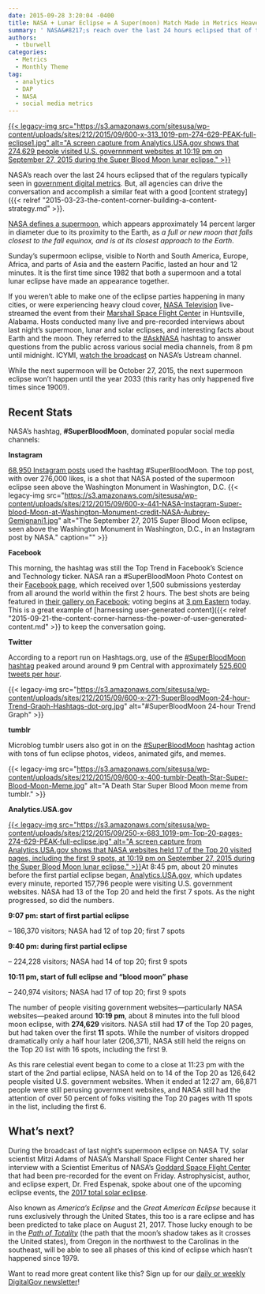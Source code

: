 ```yaml
---
date: 2015-09-28 3:20:04 -0400
title: NASA + Lunar Eclipse = A Super(moon) Match Made in Metrics Heaven
summary: ' NASA&#8217;s reach over the last 24 hours eclipsed that of the regulars typically seen in government digital metrics. But, all agencies can drive the conversation'
authors:
  - tburwell
categories:
  - Metrics
  - Monthly Theme
tag:
  - analytics
  - DAP
  - NASA
  - social media metrics
---
```


[{{< legacy-img src="https://s3.amazonaws.com/sitesusa/wp-content/uploads/sites/212/2015/09/600-x-313_1019-pm-274-629-PEAK-full-eclipse1.jpg" alt="A screen capture from Analytics.USA.gov shows that 274,629 people visited U.S. governnment websites at 10:19 pm on September 27, 2015 during the Super Blood Moon lunar eclipse." >}}](https://s3.amazonaws.com/sitesusa/wp-content/uploads/sites/212/2015/09/1080-x-1285_1019-pm-274-629-PEAK-full-eclipse.jpg)

NASA&#8217;s reach over the last 24 hours eclipsed that of the regulars typically seen in [government digital metrics](https://analytics.USA.gov). But, all agencies can drive the conversation and accomplish a similar feat with a good [content strategy]({{< relref "2015-03-23-the-content-corner-building-a-content-strategy.md" >}}.

[NASA defines a supermoon](http://nasa.tumblr.com/post/129807068979/what-is-a-supermoon-lunar-eclipse), which appears approximately 14 percent larger in diameter due to its proximity to the Earth, as _a full or new moon that falls closest to the fall equinox, and is at its closest approach to the Earth_.

Sunday’s supermoon eclipse, visible to North and South America, Europe, Africa, and parts of Asia and the eastern Pacific, lasted an hour and 12 minutes. It is the first time since 1982 that both a supermoon and a total lunar eclipse have made an appearance together.

If you weren&#8217;t able to make one of the eclipse parties happening in many cities, or were experiencing heavy cloud cover, [NASA Television](http://www.nasa.gov/multimedia/nasatv/) live-streamed the event from their [Marshall Space Flight Center](https://www.nasa.gov/centers/marshall/home) in Huntsville, Alabama. Hosts conducted many live and pre-recorded interviews about last night&#8217;s supermoon, lunar and solar eclipses, and interesting facts about Earth and the moon. They referred to the [#AskNASA](https://twitter.com/search?q=%23AskNASA) hashtag to answer questions from the public across various social media channels, from 8 pm until midnight. ICYMI, [watch the broadcast](http://www.ustream.tv/recorded/74312628) on NASA&#8217;s Ustream channel.

While the next supermoon will be October 27, 2015, the next supermoon eclipse won&#8217;t happen until the year 2033 (this rarity has only happened five times since 1900!).

## Recent Stats

NASA&#8217;s hashtag, **#SuperBloodMoon**, dominated popular social media channels:

**Instagram**

[68,950 Instagram posts](https://instagram.com/explore/tags/superbloodmoon/) used the hashtag #SuperBloodMoon. The top post, with over 276,000 likes, is a shot that NASA posted of the supermoon eclipse seen above the Washington Monument in Washington, D.C. {{< legacy-img src="https://s3.amazonaws.com/sitesusa/wp-content/uploads/sites/212/2015/09/600-x-441-NASA-Instagram-Super-blood-Moon-at-Washington-Monument-credit-NASA-Aubrey-Gemignani1.jpg" alt="The September 27, 2015 Super Blood Moon eclipse, seen above the Washington Monument in Washington, D.C., in an Instagram post by NASA." caption="" >}} 

**Facebook**

This morning, the hashtag was still the Top Trend in Facebook&#8217;s Science and Technology ticker. NASA ran a #SuperBloodMoon Photo Contest on their [Facebook page](https://www.facebook.com/NASA), which received over 1,500 submissions yesterday from all around the world within the first 2 hours. The best shots are being featured in [their gallery on Facebook](https://www.facebook.com/NASA/app_723403517771551); voting begins at [3 pm Eastern](https://www.facebook.com/NASA/app_723403517771551) today. This is a great example of [harnessing user-generated content]({{< relref "2015-09-21-the-content-corner-harness-the-power-of-user-generated-content.md" >}} to keep the conversation going.

**Twitter**

According to a report run on Hashtags.org, use of the [#SuperBloodMoon hashtag](https://twitter.com/search?q=%23SuperBloodMoon) peaked around around 9 pm Central with approximately [525,600 tweets per hour](https://www.hashtags.org/analytics/SuperBloodMoon/).

{{< legacy-img src="https://s3.amazonaws.com/sitesusa/wp-content/uploads/sites/212/2015/09/600-x-271-SuperBloodMoon-24-hour-Trend-Graph-Hashtags-dot-org.jpg" alt="#SuperBloodMoon 24-hour Trend Graph" >}}

**tumblr**

Microblog tumblr users also got in on the [#SuperBloodMoon](https://www.tumblr.com/search/%23SuperBloodMoon) hashtag action with tons of fun eclipse photos, videos, animated gifs, and memes.

{{< legacy-img src="https://s3.amazonaws.com/sitesusa/wp-content/uploads/sites/212/2015/09/600-x-400-tumblr-Death-Star-Super-Blood-Moon-Meme.jpg" alt="A Death Star Super Blood Moon meme from tumblr." >}}

**Analytics.USA.gov**

[{{< legacy-img src="https://s3.amazonaws.com/sitesusa/wp-content/uploads/sites/212/2015/09/250-x-683_1019-pm-Top-20-pages-274-629-PEAK-full-eclipse.jpg" alt="A screen capture from Analytics.USA.gov shows that NASA websites held 17 of the Top 20 visited pages, including the first 9 spots, at 10:19 pm on September 27, 2015 during the Super Blood Moon lunar eclipse." >}}](https://s3.amazonaws.com/sitesusa/wp-content/uploads/sites/212/2015/09/1080-x-1285_1019-pm-274-629-PEAK-full-eclipse.jpg)At 8:45 pm, about 20 minutes before the first partial eclipse began, [Analytics.USA.gov](https://analytics.USA.gov), which updates every minute, reported 157,796 people were visiting U.S. government websites. NASA had 13 of the Top 20 and held the first 7 spots. As the night progressed, so did the numbers.

**9:07 pm: start of first partial eclipse**
  
&#8211; 186,370 visitors; NASA had 12 of top 20; first 7 spots

**9:40 pm: during first partial eclipse**
  
&#8211; 224,228 visitors; NASA had 14 of top 20; first 9 spots

**10:11 pm, start of full eclipse and &#8220;blood moon&#8221; phase**
  
&#8211; 240,974 visitors; NASA had 17 of top 20; first 9 spots

The number of people visiting government websites—particularly NASA websites—peaked around **10:19 pm**, about 8 minutes into the full blood moon eclipse, with **274,629** visitors. NASA still had **17** of the Top 20 pages, but had taken over the first **11** spots. While the number of visitors dropped dramatically only a half hour later (206,371), NASA still held the reigns on the Top 20 list with 16 spots, including the first 9.

As this rare celestial event began to come to a close at 11:23 pm with the start of the 2nd partial eclipse, NASA held on to 14 of the Top 20 as 126,642 people visited U.S. government websites. When it ended at 12:27 am, 66,871 people were still perusing government websites, and NASA still had the attention of over 50 percent of folks visiting the Top 20 pages with 11 spots in the list, including the first 6.

## What&#8217;s next?

During the broadcast of last night&#8217;s supermoon eclipse on NASA TV, solar scientist Mitzi Adams of NASA&#8217;s Marshall Space Flight Center shared her interview with a Scientist Emeritus of NASA&#8217;s [Goddard Space Flight Center](https://www.nasa.gov/centers/goddard/home) that had been pre-recorded for the event on Friday. Astrophysicist, author, and eclipse expert, Dr. Fred Espenak, spoke about one of the upcoming eclipse events, the [2017 total solar eclipse](http://eclipse.gsfc.nasa.gov/SEgoogle/SEgoogle2001/SE2017Aug21Tgoogle.html).

Also known as _America&#8217;s Eclipse_ and the _Great American Eclipse_ because it runs exclusively through the United States, this too is a rare eclipse and has been predicted to take place on August 21, 2017. Those lucky enough to be in the _[Path of Totality](http://www.eclipse2017.org/2017/in_the_path.htm)_ (the path that the moon&#8217;s shadow takes as it crosses the United states), from Oregon in the northwest to the Carolinas in the southeast, will be able to see all phases of this kind of eclipse which hasn&#8217;t happened since 1979.

Want to read more great content like this? Sign up for our <a href="https://public.govdelivery.com/accounts/USHOWTO/subscriber/new" target="_blank">daily or weekly DigitalGov newsletter</a>!